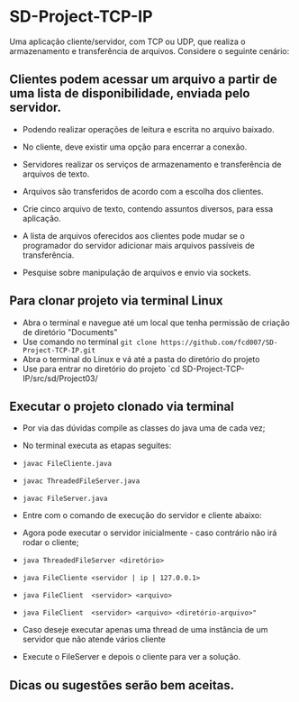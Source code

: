 # SD-Project-TCP-IP
Uma aplicação cliente/servidor, com TCP ou UDP, que realiza o armazenamento e transferência de arquivos. Considere o seguinte cenário:

## Clientes podem acessar um arquivo a partir de uma lista de disponibilidade, enviada pelo servidor.
* Podendo realizar operações de leitura e escrita no arquivo baixado.
* No cliente, deve existir uma opção para encerrar a conexão.
* Servidores realizar os serviços de armazenamento e transferência de arquivos de texto.

* Arquivos são transferidos de acordo com a escolha dos clientes.
* Crie cinco arquivo de texto, contendo assuntos diversos, para essa aplicação.
* A lista de arquivos oferecidos aos clientes pode mudar se o programador do servidor
adicionar mais arquivos passíveis de transferência.
* Pesquise sobre manipulação de arquivos e envio via sockets.

## Para clonar projeto via terminal Linux
* Abra o terminal e navegue até um local que tenha permissão de criação de diretório "Documents"
* Use comando no terminal `git clone https://github.com/fcd007/SD-Project-TCP-IP.git`
* Abra o terminal do Linux e vá até a pasta do diretório do projeto
* Use para entrar no diretório do projeto `cd SD-Project-TCP-IP/src/sd/Project03/

## Executar o projeto clonado via terminal
* Por via das dúvidas compile as classes do java uma de cada vez;
* No terminal executa as etapas seguites:
* `javac FileCliente.java`
* `javac ThreadedFileServer.java`
* `javac FileServer.java`

* Entre com o comando de execução do servidor e cliente abaixo:
* Agora pode executar o servidor inicialmente - caso contrário não irá rodar o cliente;
* `java ThreadedFileServer <diretório> ` 
* `java FileCliente <servidor | ip | 127.0.0.1>`
* `java FileClient  <servidor> <arquivo>`
* `java FileClient  <servidor> <arquivo> <diretório-arquivo>"`

* Caso deseje executar apenas uma thread de uma instância de um servidor que não atende vários cliente
* Execute o FileServer e depois o cliente para ver a solução.

## Dicas ou sugestões serão bem aceitas.
